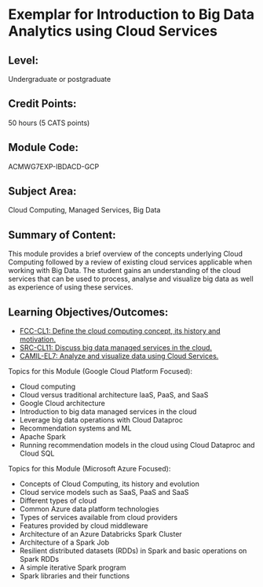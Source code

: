 # Exemplar for Introduction to Big Data Analytics using Cloud Services

## Level: 
Undergraduate or postgraduate

## Credit Points: 
50 hours (5 CATS points)

## Module Code: 
ACMWG7EXP-IBDACD-GCP

## Subject Area: 
Cloud Computing, Managed Services, Big Data 

## Summary of Content: 
This module provides a brief overview of the concepts 
underlying Cloud Computing followed by a review of existing cloud services 
applicable when working with Big Data. The student gains an understanding 
of the cloud services that can be used to process, analyse and visualize 
big data as well as experience of using these services.

## Learning Objectives/Outcomes:

* [FCC-CL1: Define the cloud computing concept, its history and motivation.](../Core/KAs/LOs/FCC-CL1.md)
* [SRC-CL11: Discuss big data managed services in the cloud.](../Core/KAs/LOs/SRC-CL11.md)
* [CAMIL-EL7: Analyze and visualize data using Cloud Services.](../Core/KAs/LOs/CAMIL-EL7.md)

Topics for this Module (Google Cloud Platform Focused):

* Cloud computing 
* Cloud versus traditional architecture IaaS, PaaS, and SaaS 
* Google Cloud architecture
* Introduction to big data managed services in the cloud
* Leverage big data operations with Cloud Dataproc
* Recommendation systems and ML
* Apache Spark 
* Running recommendation models in the cloud using Cloud Dataproc and Cloud SQL

Topics for this Module (Microsoft Azure Focused):

* Concepts of Cloud Computing, its history and evolution
* Cloud service models such as SaaS, PaaS and SaaS
* Different types of cloud 
* Common Azure data platform technologies 
* Types of services available from cloud providers 
* Features provided by cloud middleware 
* Architecture of an Azure Databricks Spark Cluster
* Architecture of a Spark Job
* Resilient distributed datasets (RDDs) in Spark and basic operations on Spark RDDs
* A simple iterative Spark program
* Spark libraries and their functions

